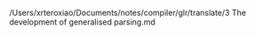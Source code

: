 /Users/xrteroxiao/Documents/notes/compiler/glr/translate/3 The development of generalised parsing.md
